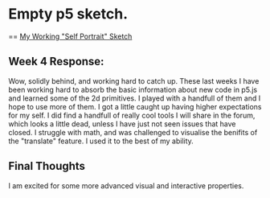 # Empty p5 sketch.
==
[ My Working "Self Portrait" Sketch](https://ashtonmwilson.github.io/120-work/hw-4/)

Week 4 Response:
--
Wow, solidly behind, and working hard to catch up.
These last weeks I have been working hard to absorb the basic information about new code in p5.js and learned some of the 2d primitives. I played with a handfull of them and I hope to use more of them. I got a little caught up having higher expectations for my self. I did find a handfull of really cool tools I will share in the forum, which looks a little dead, unless I have just not seen issues that have closed. I struggle with math, and was challenged to visualise the benifits of the "translate" feature. I used it to the best of my ability.



Final Thoughts
--
I am excited for some more advanced visual and interactive properties.
